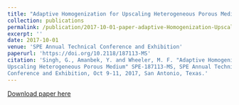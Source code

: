 ```yaml
---
title: "Adaptive Homogenization for Upscaling Heterogeneous Porous Medium"
collection: publications
permalink: /publication/2017-10-01-paper-adaptive-Homogenization-Upscaling-Heterogenous-Porous-Medium
excerpt: ''
date: 2017-10-01
venue: 'SPE Annual Technical Conference and Exhibition'
paperurl: 'https://doi.org/10.2118/187113-MS'
citation: 'Singh, G., Amanbek, Y. and Wheeler, M. F. "Adaptive Homogenization for
Upscaling Heterogeneous Porous Medium" SPE-187113-MS, SPE Annual Technical
Conference and Exhibition, Oct 9-11, 2017, San Antonio, Texas.'
---
```


[Download paper here](https://doi.org/10.2118/187113-MS)

